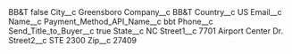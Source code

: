 <?xml version="1.0" encoding="UTF-8"?>
<CustomMetadata xmlns="http://soap.sforce.com/2006/04/metadata" xmlns:xsi="http://www.w3.org/2001/XMLSchema-instance" xmlns:xsd="http://www.w3.org/2001/XMLSchema">
    <label>BB&amp;T</label>
    <protected>false</protected>
    <values>
        <field>City__c</field>
        <value xsi:type="xsd:string">Greensboro</value>
    </values>
    <values>
        <field>Company__c</field>
        <value xsi:type="xsd:string">BB&amp;T</value>
    </values>
    <values>
        <field>Country__c</field>
        <value xsi:type="xsd:string">US</value>
    </values>
    <values>
        <field>Email__c</field>
        <value xsi:nil="true"/>
    </values>
    <values>
        <field>Name__c</field>
        <value xsi:nil="true"/>
    </values>
    <values>
        <field>Payment_Method_API_Name__c</field>
        <value xsi:type="xsd:string">bbt</value>
    </values>
    <values>
        <field>Phone__c</field>
        <value xsi:nil="true"/>
    </values>
    <values>
        <field>Send_Title_to_Buyer__c</field>
        <value xsi:type="xsd:boolean">true</value>
    </values>
    <values>
        <field>State__c</field>
        <value xsi:type="xsd:string">NC</value>
    </values>
    <values>
        <field>Street1__c</field>
        <value xsi:type="xsd:string">7701 Airport Center Dr.</value>
    </values>
    <values>
        <field>Street2__c</field>
        <value xsi:type="xsd:string">STE 2300</value>
    </values>
    <values>
        <field>Zip__c</field>
        <value xsi:type="xsd:string">27409</value>
    </values>
</CustomMetadata>
